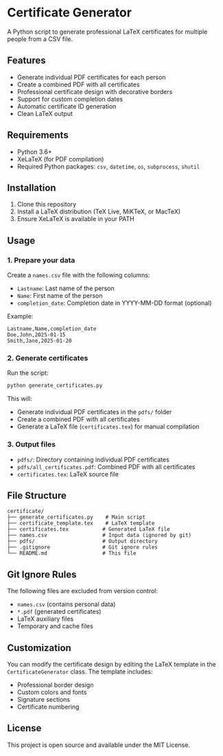 # Certificate Generator

A Python script to generate professional LaTeX certificates for multiple people from a CSV file.

## Features

- Generate individual PDF certificates for each person
- Create a combined PDF with all certificates
- Professional certificate design with decorative borders
- Support for custom completion dates
- Automatic certificate ID generation
- Clean LaTeX output

## Requirements

- Python 3.6+
- XeLaTeX (for PDF compilation)
- Required Python packages: `csv`, `datetime`, `os`, `subprocess`, `shutil`

## Installation

1. Clone this repository
2. Install a LaTeX distribution (TeX Live, MiKTeX, or MacTeX)
3. Ensure XeLaTeX is available in your PATH

## Usage

### 1. Prepare your data

Create a `names.csv` file with the following columns:
- `Lastname`: Last name of the person
- `Name`: First name of the person  
- `completion_date`: Completion date in YYYY-MM-DD format (optional)

Example:
```csv
Lastname,Name,completion_date
Doe,John,2025-01-15
Smith,Jane,2025-01-20
```

### 2. Generate certificates

Run the script:
```bash
python generate_certificates.py
```

This will:
- Generate individual PDF certificates in the `pdfs/` folder
- Create a combined PDF with all certificates
- Generate a LaTeX file (`certificates.tex`) for manual compilation

### 3. Output files

- `pdfs/`: Directory containing individual PDF certificates
- `pdfs/all_certificates.pdf`: Combined PDF with all certificates
- `certificates.tex`: LaTeX source file

## File Structure

```
certificate/
├── generate_certificates.py    # Main script
├── certificate_template.tex    # LaTeX template
├── certificates.tex           # Generated LaTeX file
├── names.csv                  # Input data (ignored by git)
├── pdfs/                      # Output directory
├── .gitignore                 # Git ignore rules
└── README.md                  # This file
```

## Git Ignore Rules

The following files are excluded from version control:
- `names.csv` (contains personal data)
- `*.pdf` (generated certificates)
- LaTeX auxiliary files
- Temporary and cache files

## Customization

You can modify the certificate design by editing the LaTeX template in the `CertificateGenerator` class. The template includes:
- Professional border design
- Custom colors and fonts
- Signature sections
- Certificate numbering

## License

This project is open source and available under the MIT License. 